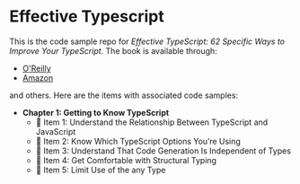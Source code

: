# Effective Typescript

This is the code sample repo for _Effective TypeScript: 62 Specific Ways to Improve Your TypeScript_. The book is available through:

- [O'Reilly][1]
- [Amazon][2]

and others. Here are the items with associated code samples:

- **Chapter 1: Getting to Know TypeScript**
  - :memo: Item 1: Understand the Relationship Between TypeScript and JavaScript
  - :memo: Item 2: Know Which TypeScript Options You’re Using
  - :memo: Item 3: Understand That Code Generation Is Independent of Types
  - :memo: Item 4: Get Comfortable with Structural Typing
  - :memo: Item 5: Limit Use of the any Type


[1]: https://www.amazon.com/Effective-TypeScript-Specific-JavaScript-Scales/dp/1492053740
[2]: https://www.oreilly.com/library/view/effective-typescript/9781492053736/
